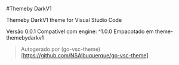 #Themeby DarkV1

Themeby DarkV1 theme for Visual Studio Code

Versão 0.0.1
Compatível com engine: ^1.0.0
Empacotado em theme-themebydarkv1

> Autogerado por (go-vsc-theme)[https://github.com/NSAlbuquerque/go-vsc-theme].